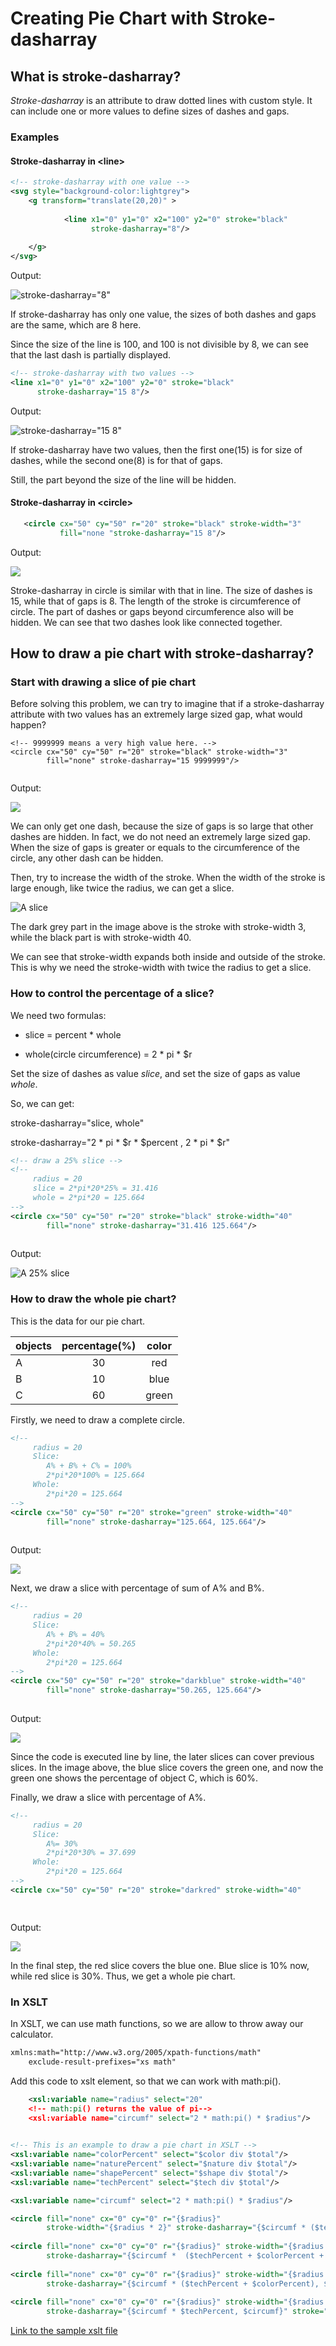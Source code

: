 # Creating Pie Chart with Stroke-dasharray

## What is stroke-dasharray?
*Stroke-dasharray* is an attribute to draw dotted lines with custom style. It can include one or more values to define sizes of dashes and gaps.

### Examples
#### Stroke-dasharray in \<line\>
```xml
<!-- stroke-dasharray with one value -->
<svg style="background-color:lightgrey">
    <g transform="translate(20,20)" >   
    
            <line x1="0" y1="0" x2="100" y2="0" stroke="black" 
                  stroke-dasharray="8"/>
                  
    </g>
</svg>
```
Output:

  ![stroke-dasharray="8"](images/dasharray_8.svg)

If stroke-dasharray has only one value, the sizes of both dashes and gaps are the same, which are 8 here.

Since the size of the line is 100, and 100 is not divisible by 8, we can see that the last dash is partially displayed.

```xml
<!-- stroke-dasharray with two values -->
<line x1="0" y1="0" x2="100" y2="0" stroke="black" 
      stroke-dasharray="15 8"/>                 
```
Output:

![stroke-dasharray="15 8"](images/dasharray_15_8.svg)
    
If stroke-dasharray have two values, then the first one(15) is for size of dashes, while the second one(8) is for that of gaps. 

Still, the part beyond the size of the line will be hidden.

#### Stroke-dasharray in \<circle\>
```xml
   <circle cx="50" cy="50" r="20" stroke="black" stroke-width="3"
           fill="none "stroke-dasharray="15 8"/>
```
Output:

![](images/dasharray_circle.svg)

Stroke-dasharray in circle is similar with that in line. The size of dashes is 15, while that of gaps is 8. The length of the stroke is circumference of circle. The part of dashes or gaps beyond circumference also will be hidden. We can see that two dashes look like connected together. 

## How to draw a pie chart with stroke-dasharray?
### Start with drawing a slice of pie chart
Before solving this problem, we can try to imagine that if a stroke-dasharray attribute with two values has an extremely large sized gap, what would happen?
```
<!-- 9999999 means a very high value here. -->
<circle cx="50" cy="50" r="20" stroke="black" stroke-width="3" 
        fill="none" stroke-dasharray="15 9999999"/>
        
```
Output:

![](images/large_gap.svg)

We can only get one dash, because the size of gaps is so large that other dashes are hidden.
In fact, we do not need an extremely large sized gap. 
When the size of gaps is greater or equals to the circumference of the circle, any other dash can be hidden.

Then, try to increase the width of the stroke. When the width of the stroke is large enough, like twice the radius, we can get a slice. 

![A slice](images/slice.svg)

The dark grey part in the image above is the stroke with stroke-width 3, while the black part is with stroke-width 40. 

We can see that stroke-width expands both inside and outside of the stroke. This is why we need the stroke-width with twice the radius to get a slice.

### How to control the percentage of a slice?
We need two formulas:

- slice = percent * whole

- whole(circle circumference)  = 2 \* pi \* $r

Set the size of dashes as value *slice*, and set the size of gaps as value *whole*.

So, we can get:

stroke-dasharray="slice, whole"

stroke-dasharray="2 \* pi \* \$r \* $percent , 2 \* pi \* \$r"

```xml
<!-- draw a 25% slice -->
<!-- 
     radius = 20
     slice = 2*pi*20*25% = 31.416 
     whole = 2*pi*20 = 125.664
-->
<circle cx="50" cy="50" r="20" stroke="black" stroke-width="40" 
        fill="none" stroke-dasharray="31.416 125.664"/>
        
```
Output:

![A 25% slice](images/slice_25.svg)

### How to draw the whole pie chart?
This is the data for our pie chart.

| objects     |percentage(%)| color|
| :---------- | :---------: | :---:|
| A           | 30          | red  |
| B           | 10          | blue |
| C           | 60          | green|

Firstly, we need to draw a complete circle.
```xml
<!-- 
     radius = 20        
     Slice:
        A% + B% + C% = 100%
        2*pi*20*100% = 125.664 
     Whole:
        2*pi*20 = 125.664
-->
<circle cx="50" cy="50" r="20" stroke="green" stroke-width="40" 
        fill="none" stroke-dasharray="125.664, 125.664"/>
        
```
Output:

![](images/ObjC.svg)

Next, we draw a slice with percentage of sum of A% and B%.
```xml
<!-- 
     radius = 20
     Slice:
        A% + B% = 40%
        2*pi*20*40% = 50.265 
     Whole:
        2*pi*20 = 125.664
-->
<circle cx="50" cy="50" r="20" stroke="darkblue" stroke-width="40" 
        fill="none" stroke-dasharray="50.265, 125.664"/>
        
```
Output:

![](images/ObjB.svg)

Since the code is executed line by line, the later slices can cover previous slices. In the image above, the blue slice covers the green one, and now the green one shows the percentage of object C, which is 60%.

Finally, we draw a slice with percentage of A%.
```xml
<!-- 
     radius = 20
     Slice:
        A%= 30%
        2*pi*20*30% = 37.699 
     Whole:
        2*pi*20 = 125.664
-->
<circle cx="50" cy="50" r="20" stroke="darkred" stroke-width="40" 		  fill="none" stroke-dasharray="37.699, 125.664"/>

        
```
Output:

![](images/ObjA.svg)

In the final step, the red slice covers the blue one. Blue slice is 10% now, while red slice is 30%. Thus, we get a whole pie chart.

### In XSLT

In XSLT, we can use math functions, so we are allow to throw away our calculator.
```xml
xmlns:math="http://www.w3.org/2005/xpath-functions/math"
    exclude-result-prefixes="xs math"
```
Add this code to xslt element, so that we can work with math:pi().
```xml
    <xsl:variable name="radius" select="20"
    <!-- math:pi() returns the value of pi-->    
    <xsl:variable name="circumf" select="2 * math:pi() * $radius"/>
    
```

```xml
<!-- This is an example to draw a pie chart in XSLT -->
<xsl:variable name="colorPercent" select="$color div $total"/>
<xsl:variable name="naturePercent" select="$nature div $total"/>
<xsl:variable name="shapePercent" select="$shape div $total"/>
<xsl:variable name="techPercent" select="$tech div $total"/>

<xsl:variable name="circumf" select="2 * math:pi() * $radius"/>

<circle fill="none" cx="0" cy="0" r="{$radius}" 
        stroke-width="{$radius * 2}" stroke-dasharray="{$circumf * ($techPercent  + $colorPercent  +  $naturePercent  + $shapePercent), $circumf}" stroke="palegreen"/>
                
<circle fill="none" cx="0" cy="0" r="{$radius}" stroke-width="{$radius * 2}"
        stroke-dasharray="{$circumf *  ($techPercent + $colorPercent + $naturePercent), $circumf}" stroke="lightblue"/>
                
<circle fill="none" cx="0" cy="0" r="{$radius}" stroke-width="{$radius * 2}" 
        stroke-dasharray="{$circumf * ($techPercent + $colorPercent), $circumf}" stroke="blanchedalmond"/>
                
<circle fill="none" cx="0" cy="0" r="{$radius}" stroke-width="{$radius * 2}" 
        stroke-dasharray="{$circumf * $techPercent, $circumf}" stroke="pink"/>
```

[Link to the sample xslt file](KewG_pieChart.xsl)


